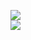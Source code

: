 [![](https://img.shields.io/badge/Made%20With-Github%20Spray-lightgrey.svg?style=for-the-badge&logo=github)](https://github.com/Annihil/github-spray#29407)  
[![](https://i.imgur.com/2DrTn0Z.gif)](https://github.com/Annihil/github-spray)